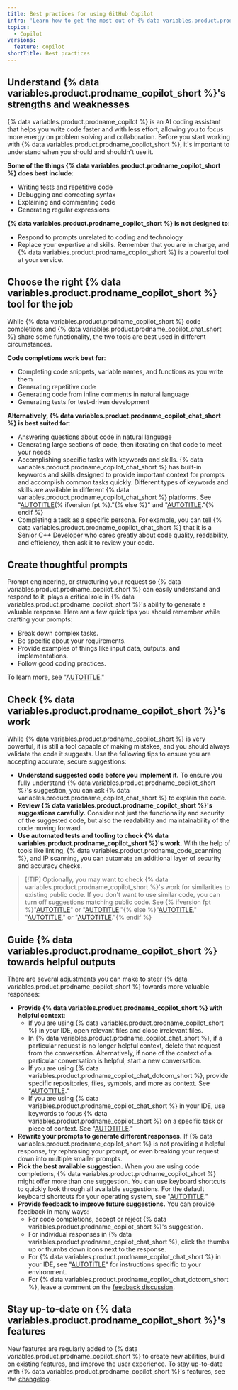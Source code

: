 ```yaml
---
title: Best practices for using GitHub Copilot
intro: 'Learn how to get the most out of {% data variables.product.prodname_copilot_short %}.'
topics:
  - Copilot
versions:
  feature: copilot
shortTitle: Best practices
---
```


## Understand {% data variables.product.prodname_copilot_short %}'s strengths and weaknesses

{% data variables.product.prodname_copilot %} is an AI coding assistant that helps you write code faster and with less effort, allowing you to focus more energy on problem solving and collaboration. Before you start working with {% data variables.product.prodname_copilot_short %}, it's important to understand when you should and shouldn't use it.

**Some of the things {% data variables.product.prodname_copilot_short %} does best include**:

* Writing tests and repetitive code
* Debugging and correcting syntax
* Explaining and commenting code
* Generating regular expressions

**{% data variables.product.prodname_copilot_short %} is not designed to**:

* Respond to prompts unrelated to coding and technology
* Replace your expertise and skills. Remember that you are in charge, and {% data variables.product.prodname_copilot_short %} is a powerful tool at your service.

## Choose the right {% data variables.product.prodname_copilot_short %} tool for the job

While {% data variables.product.prodname_copilot_short %} code completions and {% data variables.product.prodname_copilot_chat_short %} share some functionality, the two tools are best used in different circumstances.

**Code completions work best for**:

* Completing code snippets, variable names, and functions as you write them
* Generating repetitive code
* Generating code from inline comments in natural language
* Generating tests for test-driven development

**Alternatively, {% data variables.product.prodname_copilot_chat_short %} is best suited for**:

* Answering questions about code in natural language
* Generating large sections of code, then iterating on that code to meet your needs
* Accomplishing specific tasks with keywords and skills. {% data variables.product.prodname_copilot_chat_short %} has built-in keywords and skills designed to provide important context for prompts and accomplish common tasks quickly. Different types of keywords and skills are available in different {% data variables.product.prodname_copilot_chat_short %} platforms. See "[AUTOTITLE](/copilot/using-github-copilot/asking-github-copilot-questions-in-your-ide#using-keywords-in-your-prompt){% ifversion fpt %}."{% else %}" and "[AUTOTITLE](/copilot/using-github-copilot/asking-github-copilot-questions-in-githubcom#powered-by-skills)."{% endif %}
* Completing a task as a specific persona. For example, you can tell {% data variables.product.prodname_copilot_chat_short %} that it is a Senior C++ Developer who cares greatly about code quality, readability, and efficiency, then ask it to review your code.

## Create thoughtful prompts

Prompt engineering, or structuring your request so {% data variables.product.prodname_copilot_short %} can easily understand and respond to it, plays a critical role in {% data variables.product.prodname_copilot_short %}'s ability to generate a valuable response. Here are a few quick tips you should remember while crafting your prompts:

* Break down complex tasks.
* Be specific about your requirements.
* Provide examples of things like input data, outputs, and implementations.
* Follow good coding practices.

To learn more, see "[AUTOTITLE](/copilot/using-github-copilot/prompt-engineering-for-github-copilot)."

## Check {% data variables.product.prodname_copilot_short %}'s work

While {% data variables.product.prodname_copilot_short %} is very powerful, it is still a tool capable of making mistakes, and you should always validate the code it suggests. Use the following tips to ensure you are accepting accurate, secure suggestions:

* **Understand suggested code before you implement it.** To ensure you fully understand {% data variables.product.prodname_copilot_short %}'s suggestion, you can ask {% data variables.product.prodname_copilot_chat_short %} to explain the code.
* **Review {% data variables.product.prodname_copilot_short %}'s suggestions carefully.** Consider not just the functionality and security of the suggested code, but also the readability and maintainability of the code moving forward.
* **Use automated tests and tooling to check {% data variables.product.prodname_copilot_short %}'s work.** With the help of tools like linting, {% data variables.product.prodname_code_scanning %}, and IP scanning, you can automate an additional layer of security and accuracy checks.

> [!TIP] Optionally, you may want to check {% data variables.product.prodname_copilot_short %}'s work for similarities to existing public code. If you don't want to use similar code, you can turn off suggestions matching public code. See {% ifversion fpt %}"[AUTOTITLE](/copilot/managing-copilot/managing-copilot-as-an-individual-subscriber/managing-copilot-policies-as-an-individual-subscriber#enabling-or-disabling-suggestions-matching-public-code)" or "[AUTOTITLE](/copilot/managing-copilot/managing-github-copilot-in-your-organization/setting-policies-for-copilot-in-your-organization/managing-policies-for-copilot-in-your-organization#policies-for-suggestion-matching)."{% else %}"[AUTOTITLE](/copilot/managing-copilot/managing-copilot-as-an-individual-subscriber/managing-copilot-policies-as-an-individual-subscriber#enabling-or-disabling-suggestions-matching-public-code)," "[AUTOTITLE](/copilot/managing-copilot/managing-github-copilot-in-your-organization/setting-policies-for-copilot-in-your-organization/managing-policies-for-copilot-in-your-organization#policies-for-suggestion-matching)," or "[AUTOTITLE](/copilot/managing-copilot/managing-copilot-for-your-enterprise/managing-policies-and-features-for-copilot-in-your-enterprise#suggestions-matching-public-code)."{% endif %}

## Guide {% data variables.product.prodname_copilot_short %} towards helpful outputs

There are several adjustments you can make to steer {% data variables.product.prodname_copilot_short %} towards more valuable responses:

* **Provide {% data variables.product.prodname_copilot_short %} with helpful context**:
  * If you are using {% data variables.product.prodname_copilot_short %} in your IDE, open relevant files and close irrelevant files.
  * In {% data variables.product.prodname_copilot_chat_short %}, if a particular request is no longer helpful context, delete that request from the conversation. Alternatively, if none of the context of a particular conversation is helpful, start a new conversation.
  * If you are using {% data variables.product.prodname_copilot_chat_dotcom_short %}, provide specific repositories, files, symbols, and more as context. See "[AUTOTITLE](/copilot/using-github-copilot/asking-github-copilot-questions-in-githubcom)."
  * If you are using {% data variables.product.prodname_copilot_chat_short %} in your IDE, use keywords to focus {% data variables.product.prodname_copilot_short %} on a specific task or piece of context. See "[AUTOTITLE](/copilot/using-github-copilot/asking-github-copilot-questions-in-your-ide#using-keywords-in-your-prompt)."
* **Rewrite your prompts to generate different responses.** If {% data variables.product.prodname_copilot_short %} is not providing a helpful response, try rephrasing your prompt, or even breaking your request down into multiple smaller prompts.
* **Pick the best available suggestion.** When you are using code completions, {% data variables.product.prodname_copilot_short %} might offer more than one suggestion. You can use keyboard shortcuts to quickly look through all available suggestions. For the default keyboard shortcuts for your operating system, see "[AUTOTITLE](/copilot/managing-copilot/configure-personal-settings/configuring-github-copilot-in-your-environment#keyboard-shortcuts-for-github-copilot)."
* **Provide feedback to improve future suggestions.** You can provide feedback in many ways:
  * For code completions, accept or reject {% data variables.product.prodname_copilot_short %}'s suggestion.
  * For individual responses in {% data variables.product.prodname_copilot_chat_short %}, click the thumbs up or thumbs down icons next to the response.
  * For {% data variables.product.prodname_copilot_chat_short %} in your IDE, see "[AUTOTITLE](/copilot/using-github-copilot/asking-github-copilot-questions-in-your-ide#sharing-feedback)" for instructions specific to your environment.
  * For {% data variables.product.prodname_copilot_chat_dotcom_short %}, leave a comment on the [feedback discussion](https://github.com/orgs/community/discussions/110314).

## Stay up-to-date on {% data variables.product.prodname_copilot_short %}'s features

New features are regularly added to {% data variables.product.prodname_copilot_short %} to create new abilities, build on existing features, and improve the user experience. To stay up-to-date with {% data variables.product.prodname_copilot_short %}'s features, see the [changelog](https://github.blog/changelog/label/copilot/).
